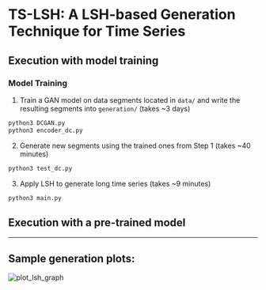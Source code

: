 # TS-LSH: A LSH-based Generation Technique for Time Series

<!---

___
## Prerequisites

- Ubuntu 20.04 or higher
- Clone this repository

Build all databases using the installation script located in the root folder

```bash
sh install.sh
```
___

-->

## Execution with model training

### Model Training


1. Train a GAN model on data segments located in `data/` and write the resulting segments into `generation/` (takes ~3 days) 

```bash
python3 DCGAN.py
python3 encoder_dc.py
```

2. Generate new segments using the trained ones from Step 1 (takes ~40 minutes)

```bash
python3 test_dc.py
```

3. Apply LSH to generate long time series (takes ~9 minutes)

```bash
python3 main.py
```

## Execution with a pre-trained model 


___
## Sample generation plots:

![plot_lsh_graph](https://github.com/eXascaleInfolab/TSM-Bench/assets/15266242/af057b32-37bc-4348-8699-730d7abd3ea7)

